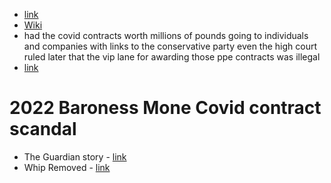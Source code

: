 - [link](https://docs.google.com/spreadsheets/d/1KTj5CK57ok2q1xJhWp_xhYqDYNlDIVFcGXpgMC9V2Vs/edit\#gid=0)
- [Wiki](https://en.wikipedia.org/wiki/Controversies_regarding_COVID-19_contracts_in_the_United_Kingdom)
- had the covid contracts worth millions of pounds going to individuals and companies with links to the conservative party even the high court ruled later that the vip lane for awarding those ppe contracts was illegal
- [link](https://www.theguardian.com/politics/2021/may/28/matt-hancock-broke-ministerial-code-over-family-firm-given-nhs-contract)
# 2022 Baroness Mone Covid contract scandal
- The Guardian story - [link](https://www.theguardian.com/uk-news/2022/nov/23/revealed-tory-peer-michelle-mone-secretly-received-29m-from-vip-lane-ppe-firm)
- Whip Removed - [link](https://www.bbc.co.uk/news/uk-politics-63871448)